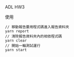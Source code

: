 ADL HW3

使用

```
// 移動報告要用程式碼進入報告資料夾
yarn report
// 清除報告資料夾內的相依程式碼
yarn clear
// 開始一輪測試運行
yarn start
```
